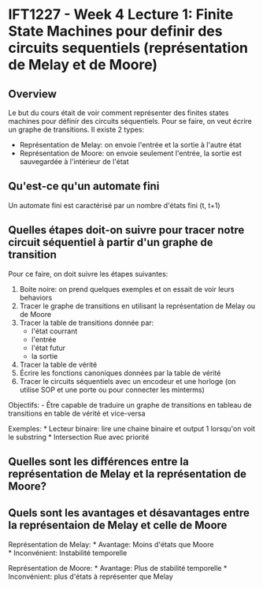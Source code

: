 # IFT1227 - Week 4 Lecture 1: Finite State Machines pour definir des circuits sequentiels (représentation de Melay et de Moore)

## Overview

Le but du cours était de voir comment représenter des finites states machines 
pour définir des circuits séquentiels. Pour se faire, on veut écrire 
un graphe de transitions. Il existe 2 types:
- Représentation de Melay: on envoie l'entrée et la sortie à l'autre état
- Représentation de Moore: on envoie seulement l'entrée, la sortie est 
  sauvegardée à l'intérieur de l'état

## Qu'est-ce qu'un automate fini

Un automate fini est caractérisé par un nombre d'états fini (t, t+1)

## Quelles étapes doit-on suivre pour tracer notre circuit séquentiel à partir d'un graphe de transition

Pour ce faire, on doit suivre les étapes suivantes:
1. Boite noire: on prend quelques exemples et on essait de voir leurs behaviors
2. Tracer le graphe de transitions en utilisant la représentation de Melay ou de Moore
3. Tracer la table de transitions donnée par:
    * l'état courrant
    * l'entrée
    * l'état futur
    * la sortie
4. Tracer la table de vérité
5. Écrire les fonctions canoniques données par la table de vérité
6. Tracer le circuits séquentiels avec un encodeur et une horloge (on utilise 
    SOP et une porte ou pour connecter les minterms)

Objectifs:
    - Être capable de traduire un graphe de transitions en tableau de transitions 
      en table de vérité et vice-versa

Exemples:
    * Lecteur binaire: lire une chaine binaire et output 1 lorsqu'on voit le substring
    * Intersection Rue avec priorité

## Quelles sont les différences entre la représentation de Melay et la représentation de Moore?


## Quels sont les avantages et désavantages entre la représentaion de Melay et celle de Moore

Représentation de Melay:
    * Avantage: Moins d'états que Moore  
    * Inconvénient: Instabilité temporelle

Représentation de Moore:
    * Avantage: Plus de stabilité temporelle
    * Inconvénient: plus d'états à représenter que Melay
